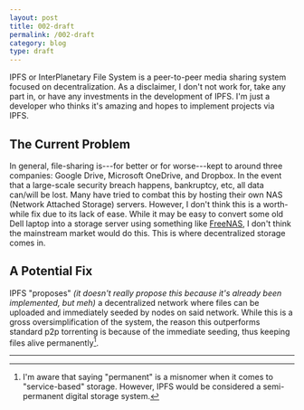 ```yaml
---
layout: post
title: 002-draft
permalink: /002-draft
category: blog
type: draft 
---
```


IPFS or InterPlanetary File System is a peer-to-peer media sharing system focused on decentralization. As a disclaimer, I don't not work for, take any part in, or have any investments in the development of IPFS. I'm just a developer who thinks it's amazing and hopes to implement projects via IPFS. 

## The Current Problem

In general, file-sharing is---for better or for worse---kept to around three companies: Google Drive, Microsoft OneDrive, and Dropbox. In the event that a large-scale security breach happens, bankruptcy, etc, all data can/will be lost. Many have tried to combat this by hosting their own NAS (Network Attached Storage) servers. However, I don't think this is a worth-while fix due to its lack of ease. While it may be easy to convert some old Dell laptop into a storage server using something like [FreeNAS](http://www.freenas.org/for-home/), I don't think the mainstream market would do this. This is where decentralized storage comes in.

## A Potential Fix

IPFS "proposes" *(it doesn't really propose this because it's already been implemented, but meh)* a decentralized network where files can be uploaded and immediately seeded by nodes on said network. While this is a gross oversimplification of the system, the reason this outperforms standard p2p torrenting is because of the immediate seeding, thus keeping files alive permanently[^1].  

---

[^1]: I'm aware that saying "permanent" is a misnomer when it comes to "service-based" storage. However, IPFS would be considered a semi-permanent digital storage system.
